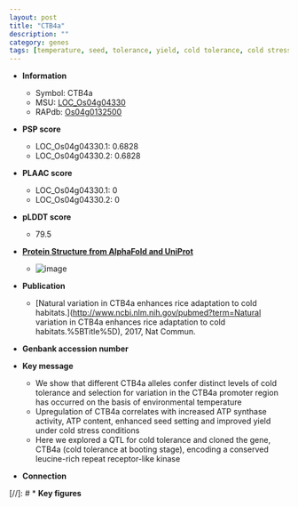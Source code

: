 ```yaml
---
layout: post
title: "CTB4a"
description: ""
category: genes
tags: [temperature, seed, tolerance, yield, cold tolerance, cold stress, stress, Kinase]
---
```


* **Information**  
    + Symbol: CTB4a  
    + MSU: [LOC_Os04g04330](http://rice.plantbiology.msu.edu/cgi-bin/ORF_infopage.cgi?orf=LOC_Os04g04330)  
    + RAPdb: [Os04g0132500](http://rapdb.dna.affrc.go.jp/viewer/gbrowse_details/irgsp1?name=Os04g0132500)  

* **PSP score**  
    + LOC_Os04g04330.1: 0.6828 
    + LOC_Os04g04330.2: 0.6828 

* **PLAAC score**  
    + LOC_Os04g04330.1: 0 
    + LOC_Os04g04330.2: 0 

* **pLDDT score**
    + 79.5

* **[Protein Structure from AlphaFold and UniProt](https://www.uniprot.org/uniprotkb/B9FDG6/entry#structure)**
    + ![image](https://ricepsp.github.io/images/B/AF-B9FDG6-F1.png)

* **Publication**  
    + [Natural variation in CTB4a enhances rice adaptation to cold habitats.](http://www.ncbi.nlm.nih.gov/pubmed?term=Natural variation in CTB4a enhances rice adaptation to cold habitats.%5BTitle%5D), 2017, Nat Commun.

* **Genbank accession number**  

* **Key message**  
    + We show that different CTB4a alleles confer distinct levels of cold tolerance and selection for variation in the CTB4a promoter region has occurred on the basis of environmental temperature
    + Upregulation of CTB4a correlates with increased ATP synthase activity, ATP content, enhanced seed setting and improved yield under cold stress conditions
    + Here we explored a QTL for cold tolerance and cloned the gene, CTB4a (cold tolerance at booting stage), encoding a conserved leucine-rich repeat receptor-like kinase

* **Connection**  

[//]: # * **Key figures**  


